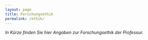 ```yaml
---
layout: page
title: Forschungsethik
permalink: /ethik/
---
```


*In Kürze finden Sie hier Angaben zur Forschungsethik der Professur.*
